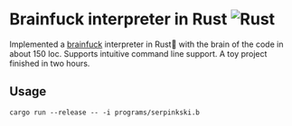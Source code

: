 # Brainfuck interpreter in Rust ![Rust](https://img.shields.io/badge/rust-%23000000.svg?style=for-the-badge&logo=rust&logoColor=white) 
Implemented a [brainfuck](https://esolangs.org/wiki/Brainfuck) interpreter in Rust🚀 with the brain of the code in about 150 loc. Supports intuitive command line support. A toy project finished in two hours.
## Usage
```cargo run --release -- -i programs/serpinkski.b```
